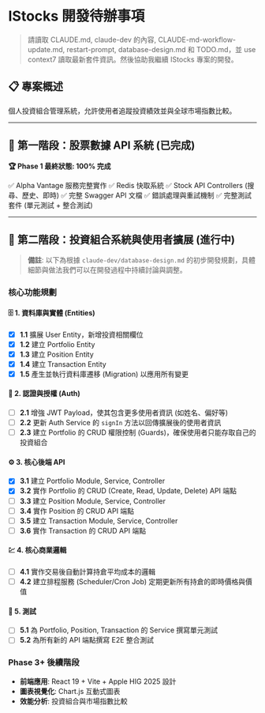 # IStocks 開發待辦事項

> 請讀取 CLAUDE.md, claude-dev 的內容, CLAUDE-md-workflow-update.md, restart-prompt, database-design.md 和 TODO.md，並 use context7 讀取最新套件資訊。然後協助我繼續 IStocks 專案的開發。

## 📋 專案概述

個人投資組合管理系統，允許使用者追蹤投資績效並與全球市場指數比較。

---

## 🎯 第一階段：股票數據 API 系統 (已完成)

**🏆 Phase 1 最終狀態: 100% 完成**

✅ Alpha Vantage 服務完整實作
✅ Redis 快取系統
✅ Stock API Controllers (搜尋、歷史、即時)
✅ 完整 Swagger API 文檔
✅ 錯誤處理與重試機制
✅ 完整測試套件 (單元測試 + 整合測試)

---

## 🎯 第二階段：投資組合系統與使用者擴展 (進行中)

> **備註**: 以下為根據 `claude-dev/database-design.md` 的初步開發規劃，具體細節與做法我們可以在開發過程中持續討論與調整。

### 核心功能規劃

#### 🗄️ 1. 資料庫與實體 (Entities)

- [x] **1.1** 擴展 User Entity，新增投資相關欄位
- [x] **1.2** 建立 Portfolio Entity
- [x] **1.3** 建立 Position Entity
- [x] **1.4** 建立 Transaction Entity
- [x] **1.5** 產生並執行資料庫遷移 (Migration) 以應用所有變更

#### 🔐 2. 認證與授權 (Auth)

- [ ] **2.1** 增強 JWT Payload，使其包含更多使用者資訊 (如姓名、偏好等)
- [ ] **2.2** 更新 Auth Service 的 `signIn` 方法以回傳擴展後的使用者資訊
- [ ] **2.3** 建立 Portfolio 的 CRUD 權限控制 (Guards)，確保使用者只能存取自己的投資組合

#### ⚙️ 3. 核心後端 API

- [x] **3.1** 建立 Portfolio Module, Service, Controller
- [x] **3.2** 實作 Portfolio 的 CRUD (Create, Read, Update, Delete) API 端點
- [ ] **3.3** 建立 Position Module, Service, Controller
- [ ] **3.4** 實作 Position 的 CRUD API 端點
- [ ] **3.5** 建立 Transaction Module, Service, Controller
- [ ] **3.6** 實作 Transaction 的 CRUD API 端點

#### 💹 4. 核心商業邏輯

- [ ] **4.1** 實作交易後自動計算持倉平均成本的邏輯
- [ ] **4.2** 建立排程服務 (Scheduler/Cron Job) 定期更新所有持倉的即時價格與價值

#### 🧪 5. 測試

- [ ] **5.1** 為 Portfolio, Position, Transaction 的 Service 撰寫單元測試
- [ ] **5.2** 為所有新的 API 端點撰寫 E2E 整合測試

### Phase 3+ 後續階段

- **前端應用**: React 19 + Vite + Apple HIG 2025 設計
- **圖表視覺化**: Chart.js 互動式圖表
- **效能分析**: 投資組合與市場指數比較
